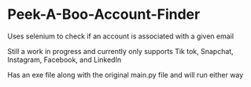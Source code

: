 # Peek-A-Boo-Account-Finder

Uses selenium to check if an account is associated with a given email

Still a work in progress and currently only supports Tik tok, Snapchat, Instagram, Facebook, and LinkedIn

Has an exe file along with the original main.py file and will run either way


